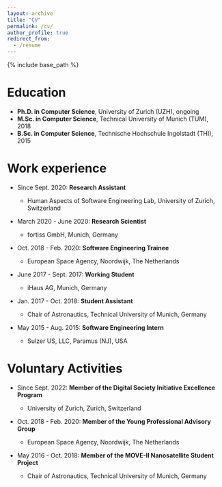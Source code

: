 ```yaml
---
layout: archive
title: "CV"
permalink: /cv/
author_profile: true
redirect_from:
  - /resume
---
```


{% include base_path %}

Education
======
* **Ph.D. in Computer Science**, University of Zurich (UZH), ongoing
* **M.Sc. in Computer Science**, Technical University of Munich (TUM), 2018
* **B.Sc. in Computer Science**, Technische Hochschule Ingolstadt (THI), 2015

Work experience
======
* Since Sept. 2020: **Research Assistant**
  * Human Aspects of Software Engineering Lab, University of Zurich, Switzerland

* March 2020 - June 2020: **Research Scientist**
  * fortiss GmbH, Munich, Germany

* Oct. 2018 - Feb. 2020: **Software Engineering Trainee**
  * European Space Agency, Noordwijk, The Netherlands

* June 2017 - Sept. 2017: **Working Student**
  * iHaus AG, Munich, Germany

* Jan. 2017 - Oct. 2018: **Student Assistant**
  * Chair of Astronautics, Technical University of Munich, Germany

* May 2015 - Aug. 2015: **Software Engineering Intern**
  * Sulzer US, LLC, Paramus (NJ), USA


Voluntary Activities
======
* Since Sept. 2022: **Member of the Digital Society Initiative Excellence Program**
  * University of Zurich, Zurich, Switzerland

* Oct. 2018 - Feb. 2020: **Member of the Young Professional Advisory Group**
  * European Space Agency, Noordwijk, The Netherlands

* May 2016 - Oct. 2018: **Member of the MOVE-II Nanosatellite Student Project**
  * Chair of Astronautics, Technical University of Munich, Germany
